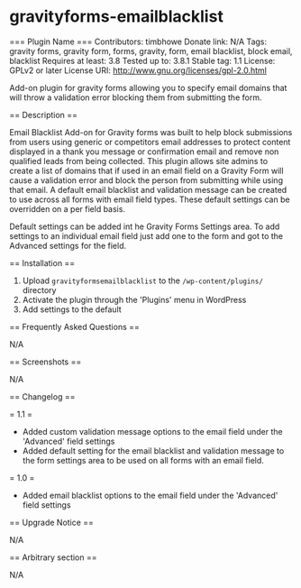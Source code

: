 gravityforms-emailblacklist
===========================
=== Plugin Name ===
Contributors: timbhowe
Donate link: N/A
Tags: gravity forms, gravity form, forms, gravity, form, email blacklist, block email, blacklist
Requires at least: 3.8
Tested up to: 3.8.1
Stable tag: 1.1
License: GPLv2 or later
License URI: http://www.gnu.org/licenses/gpl-2.0.html

Add-on plugin for gravity forms allowing you to specify email domains that will throw a validation error blocking them from submitting the form.

== Description ==

Email Blacklist Add-on for Gravity forms was built to help block submissions from users using generic or competitors email addresses to protect content displayed in a thank you message or confirmation email and remove non qualified leads from being collected. This plugin allows site admins to create a list of domains that if used in an email field on a Gravity Form will cause a validation error and block the person from submitting while using that email. A default email blacklist and validation message can be created to use across all forms with email field types. These default settings can be overridden on a per field basis.

Default settings can be added int he Gravity Forms Settings area. To add settings to an individual email field just add one to the form and got to the Advanced settings for the field.

== Installation ==

1. Upload `gravityformsemailblacklist` to the `/wp-content/plugins/` directory
2. Activate the plugin through the 'Plugins' menu in WordPress
3. Add settings to the default

== Frequently Asked Questions ==

N/A

== Screenshots ==

N/A

== Changelog ==

= 1.1 =
* Added custom validation message options to the email field under the 'Advanced' field settings
* Added default setting for the email blacklist and validation message to the form settings area to be used on all forms with an email field.

= 1.0 =
* Added email blacklist options to the email field under the 'Advanced' field settings

== Upgrade Notice ==

N/A

== Arbitrary section ==

N/A